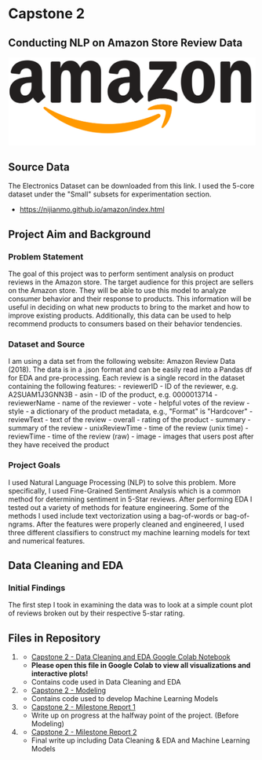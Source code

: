 # Capstone 2
## Conducting NLP on Amazon Store Review Data

![amazon_logo.png](https://github.com/Z-Palamara/Capstone_2/blob/master/Visualizations/amazon_logo.png)

## Source Data
The Electronics Dataset can be downloaded from this link.
I used the 5-core dataset under the "Small" subsets for experimentation section.
- https://nijianmo.github.io/amazon/index.html

## Project Aim and Background
### Problem Statement
The goal of this project was to perform sentiment analysis on product reviews in the Amazon store. The target audience for this project are sellers on the Amazon store. They will be able to use this model to analyze consumer behavior and their response to products. This information will be useful in deciding on what new products to bring to the market and how to improve existing products. Additionally, this data can be used to help recommend products to consumers based on their behavior tendencies.

### Dataset and Source
I am using a data set from the following website: Amazon Review Data (2018). The data is in a .json format and can be easily read into a Pandas df for EDA and pre-processing. Each review is a single record in the dataset containing the following features:
    - reviewerID - ID of the reviewer, e.g. A2SUAM1J3GNN3B
    - asin - ID of the product, e.g. 0000013714
    - reviewerName - name of the reviewer
    - vote - helpful votes of the review
    - style - a dictionary of the product metadata, e.g., "Format" is "Hardcover"
    - reviewText - text of the review
    - overall - rating of the product
    - summary - summary of the review
    - unixReviewTime - time of the review (unix time)
    - reviewTime - time of the review (raw)
    - image - images that users post after they have received the product

### Project Goals
I used Natural Language Processing (NLP) to solve this problem. More specifically, I used Fine-Grained Sentiment Analysis which is a common method for determining sentiment in 5-Star reviews. After performing EDA I tested out a variety of methods for feature engineering. Some of the methods I used include text vectorization using a bag-of-words or bag-of-ngrams. After the features were properly cleaned and engineered, I used three different classifiers to construct my machine learning models for text and numerical features.

## Data Cleaning and EDA
### Initial Findings
The first step I took in examining the data was to look at a simple count plot of reviews broken out by their respective 5-star rating.


## Files in Repository
1.  - [Capstone 2 - Data Cleaning and EDA Google Colab Notebook](https://drive.google.com/file/d/1clk3MyDHAcwy9FYOKEdWg--82H4ijO1F/view?usp=sharing)
    - **Please open this file in Google Colab to view all visualizations and interactive plots!**
    - Contains code used in Data Cleaning and EDA
    
2.  - [Capstone 2 - Modeling](https://github.com/Z-Palamara/Capstone_2/blob/master/Capstone_2_Modeling.ipynb)
    - Contains code used to develop Machine Learning Models
  
3.  - [Capstone 2 - Milestone Report 1](https://github.com/Z-Palamara/Capstone_2/blob/master/Capstone%202%20-%20Milestone%20Report%201.pdf)
    - Write up on progress at the halfway point of the project. (Before Modeling)

4.  - [Capstone 2 - Milestone Report 2](https://github.com/Z-Palamara/Capstone_2/blob/master/Capstone%202%20-%20Milestone%20Report%202.pdf)
    - Final write up including Data Cleaning & EDA and Machine Learning Models
  

